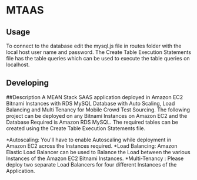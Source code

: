 

# MTAAS



## Usage

To connect to the database edit the mysql.js file in routes folder with the local host user name and password.
The Create Table Execution Statements file has the table queries which can be used to execute the table queries on localhost.

## Developing

##Description
A MEAN Stack SAAS application deployed in Amazon EC2 Bitnami Instances with RDS MySQL Database with Auto Scaling, Load Balancing and Multi Tenancy for Mobile Crowd Test Sourcing. The following project can be deployed on any Bitnami Instances on Amazon EC2 and the Database Required is Amazon RDS MySQL. The required tables can be created using the Create Table Execution Statements file.

*Autoscaling: You'll have to enable Autoscaling while deployment in Amazon EC2 across the Instances required.
*Load Balancing: Amazon Elastic Load Balancer can be used to Balance the Load between the various Instances of the Amazon EC2 Bitnami Instances.
*Multi-Tenancy : Please deploy two separate Load Balancers for four different Instances of the Application.





